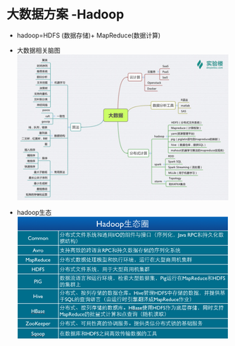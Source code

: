 # 大数据方案 -Hadoop 
 
 * hadoop=HDFS (数据存储)+ MapReduce(数据计算)
 
 * 大数据相关脑图   
 ![](https://github.com/dailiuyang123/NoteBook/blob/master/%E5%A4%A7%E6%95%B0%E6%8D%AE%E7%9B%B8%E5%85%B3/image/dashuju01.jpg)
 * hadoop生态
 ![](https://github.com/dailiuyang123/NoteBook/blob/master/%E5%A4%A7%E6%95%B0%E6%8D%AE%E7%9B%B8%E5%85%B3/image/mapreduce.png)
 
 